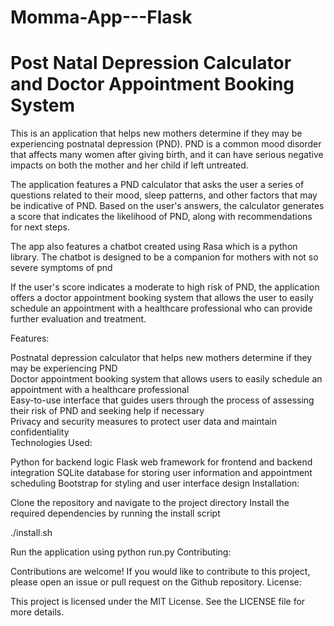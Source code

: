# Momma-App---Flask
<h1>Post Natal Depression Calculator and Doctor Appointment Booking System</h1>
This is an application that helps new mothers determine if they may be experiencing postnatal depression (PND). PND is a common mood disorder that affects many women after giving birth, and it can have serious negative impacts on both the mother and her child if left untreated.

The application features a PND calculator that asks the user a series of questions related to their mood, sleep patterns, and other factors that may be indicative of PND. Based on the user's answers, the calculator generates a score that indicates the likelihood of PND, along with recommendations for next steps.

The app also features a chatbot created using Rasa which is a python library. The chatbot is designed to be a companion for mothers with not so severe symptoms of pnd

If the user's score indicates a moderate to high risk of PND, the application offers a doctor appointment booking system that allows the user to easily schedule an appointment with a healthcare professional who can provide further evaluation and treatment.

Features:

Postnatal depression calculator that helps new mothers determine if they may be experiencing PND
<br>
Doctor appointment booking system that allows users to easily schedule an appointment with a healthcare professional
<br>
Easy-to-use interface that guides users through the process of assessing their risk of PND and seeking help if necessary
<br>
Privacy and security measures to protect user data and maintain confidentiality
<br>
Technologies Used:

Python for backend logic
Flask web framework for frontend and backend integration
SQLite database for storing user information and appointment scheduling
Bootstrap for styling and user interface design
Installation:

Clone the repository and navigate to the project directory
Install the required dependencies by running the install script

./install.sh

Run the application using python run.py
Contributing:

Contributions are welcome! If you would like to contribute to this project, please open an issue or pull request on the Github repository.
License:

This project is licensed under the MIT License. See the LICENSE file for more details.
